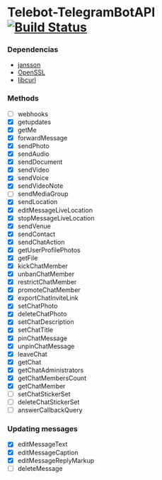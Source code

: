 # Telebot-TelegramBotAPI [![Build Status](https://travis-ci.org/giancarlopro/Telebot-TelegramBotAPI.svg?branch=master)](https://travis-ci.org/giancarlopro/Telebot-TelegramBotAPI)

### Dependencias
* [jansson](https://github.com/akheron/jansson)
* [OpenSSL](https://github.com/openssl/openssl)
* [libcurl](https://curl.haxx.se/libcurl/)

### Methods
- [ ] webhooks
- [x] getupdates
- [x] getMe
- [x] forwardMessage
- [x] sendPhoto
- [x] sendAudio
- [x] sendDocument
- [x] sendVideo
- [x] sendVoice
- [x] sendVideoNote
- [ ] sendMediaGroup
- [x] sendLocation
- [x] editMessageLiveLocation
- [x] stopMessageLiveLocation
- [x] sendVenue
- [x] sendContact
- [x] sendChatAction
- [x] getUserProfilePhotos
- [x] getFile
- [x] kickChatMember
- [x] unbanChatMember
- [x] restrictChatMember
- [x] promoteChatMember
- [x] exportChatInviteLink
- [x] setChatPhoto
- [x] deleteChatPhoto
- [x] setChatDescription
- [x] setChatTitle
- [x] pinChatMessage
- [x] unpinChatMessage
- [x] leaveChat
- [x] getChat
- [x] getChatAdministrators
- [x] getChatMembersCount
- [x] getChatMember
- [ ] setChatStickerSet
- [ ] deleteChatStickerSet
- [ ] answerCallbackQuery

### Updating messages
- [x] editMessageText
- [x] editMessageCaption
- [x] editMessageReplyMarkup
- [ ] deleteMessage
